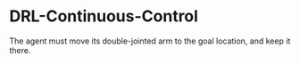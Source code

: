# DRL-Continuous-Control
The agent must move its double-jointed arm to the goal location, and keep it there.
